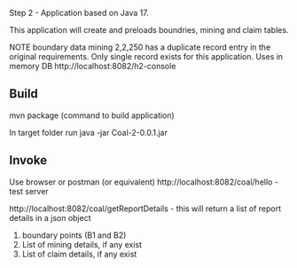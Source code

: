 Step 2 - Application based on Java 17.

This application will create and preloads boundries, mining and claim tables.

NOTE
boundary data mining 2,2,250 has a  duplicate record entry in the original requirements. Only single record exists for this application.
Uses in memory DB http://localhost:8082/h2-console

Build
-------
mvn package (command to build application)

In target folder run java -jar Coal-2-0.0.1.jar

Invoke
---------
Use browser or postman (or equivalent)
http://localhost:8082/coal/hello - test server

http://localhost:8082/coal/getReportDetails - this will return a list of report details in a json object
1) boundary points (B1 and B2)
2) List of mining details, if any exist 
3) List of claim details, if any exist